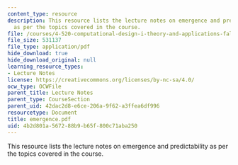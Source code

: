 ```yaml
---
content_type: resource
description: This resource lists the lecture notes on emergence and predictability
  as per the topics covered in the course.
file: /courses/4-520-computational-design-i-theory-and-applications-fall-2005/4b2d801a567288b9b65f800c71aba250_emergence.pdf
file_size: 531137
file_type: application/pdf
hide_download: true
hide_download_original: null
learning_resource_types:
- Lecture Notes
license: https://creativecommons.org/licenses/by-nc-sa/4.0/
ocw_type: OCWFile
parent_title: Lecture Notes
parent_type: CourseSection
parent_uid: 42dac2d8-e6ce-206a-9f62-a3ffea6df996
resourcetype: Document
title: emergence.pdf
uid: 4b2d801a-5672-88b9-b65f-800c71aba250
---
```

This resource lists the lecture notes on emergence and predictability as per the topics covered in the course.